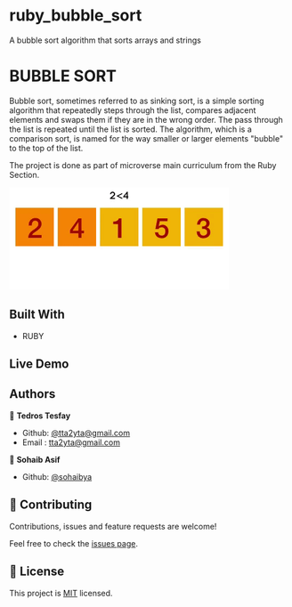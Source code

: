 
# ruby_bubble_sort
A bubble sort algorithm that sorts arrays and strings
# BUBBLE SORT

Bubble sort, sometimes referred to as sinking sort, is a simple sorting algorithm that repeatedly steps through the list, compares adjacent elements and swaps them if they are in the wrong order. The pass through the list is repeated until the list is sorted. The algorithm, which is a comparison sort, is named for the way smaller or larger elements "bubble" to the top of the list.

The project is done as part of microverse main curriculum from the Ruby Section.

![screenshot](./bubble_sort_ani.gif)

## Built With

- RUBY

## Live Demo


## Authors

👤 **Tedros Tesfay**

- Github: [@tta2yta@gmail.com](https://github.com/tta2yta)
- Email : tta2yta@gmail.com

👤 **Sohaib Asif**

- Github: [@sohaibya](https://github.com/sohaibya)


## 🤝 Contributing

Contributions, issues and feature requests are welcome!

Feel free to check the [issues page](issues/).

## 📝 License

This project is [MIT](lic.url) licensed.
